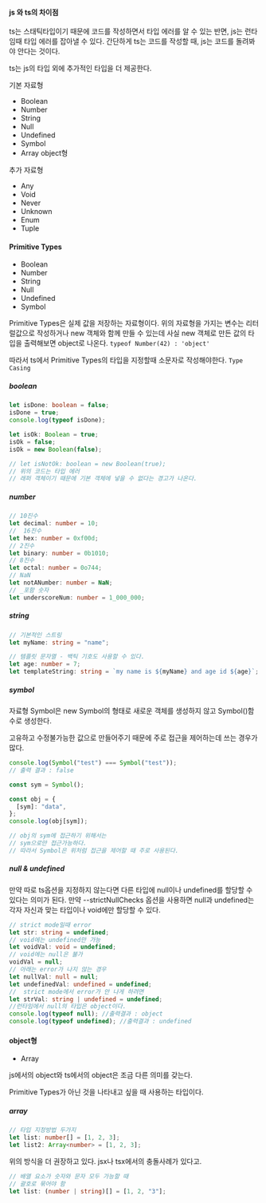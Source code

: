 #### js 와 ts의 차이점

ts는 스태틱타입이기 때문에 코드를 작성하면서 타입 에러를 알 수 있는 반면, js는 런타임때 타입 에러를 잡아낼 수 있다. 간단하게 ts는 코드를 작성할 때, js는 코드를 돌려봐야 안다는 것이다.

ts는 js의 타입 외에 추가적인 타입을 더 제공한다.

기본 자료형

- Boolean
- Number
- String
- Null
- Undefined
- Symbol
- Array object형

추가 자료형

- Any
- Void
- Never
- Unknown
- Enum
- Tuple

#### Primitive Types

- Boolean
- Number
- String
- Null
- Undefined
- Symbol

Primitive Types은 실제 값을 저장하는 자료형이다. 위의 자료형을 가지는 변수는 리터럴값으로 작성하거나 new 객체와 함께 만들 수 있는데 사실 new 객체로 만든 값의 타입을 출력해보면 object로 나온다. `typeof Number(42) : 'object'`

따라서 ts에서 Primitive Types의 타입을 지정할때 소문자로 작성해야한다. `Type Casing`

##### boolean

```ts
let isDone: boolean = false;
isDone = true;
console.log(typeof isDone);

let isOk: Boolean = true;
isOk = false;
isOk = new Boolean(false);

// let isNotOk: boolean = new Boolean(true);
// 위의 코드는 타입 에러
// 래퍼 객체이기 때문에 기본 객체에 넣을 수 없다는 경고가 나온다.
```

##### number

```ts
// 10진수
let decimal: number = 10;
//  16진수
let hex: number = 0xf00d;
// 2진수
let binary: number = 0b1010;
// 8진수
let octal: number = 0o744;
// NaN
let notANumber: number = NaN;
// _포함 숫자
let underscoreNum: number = 1_000_000;
```

##### string

```ts
// 기본적인 스트링
let myName: string = "name";

// 템플릿 문자열 - 백틱 기호도 사용할 수 있다.
let age: number = 7;
let templateString: string = `my name is ${myName} and age id ${age}`;
```

##### symbol

자료형 Symbol은 new Symbol의 형태로 새로운 객체를 생성하지 않고 Symbol()함수로 생성한다.

고유하고 수정불가능한 값으로 만들어주기 때문에 주로 접근을 제어하는데 쓰는 경우가 많다.

```ts
console.log(Symbol("test") === Symbol("test"));
// 출력 결과 : false

const sym = Symbol();

const obj = {
  [sym]: "data",
};
console.log(obj[sym]);

// obj의 sym에 접근하기 위해서는
// sym으로만 접근가능하다.
// 따라서 Symbol은 위처럼 접근을 제어할 때 주로 사용된다.
```

##### null & undefined

만약 따로 ts옵션을 지정하지 않는다면 다른 타입에 null이나 undefined를 할당할 수 있다는 의미가 된다. 만약 --strictNullChecks 옵션을 사용하면 null과 undefined는 각자 자신과 맞는 타입이나 void에만 할당할 수 있다.

```ts
// strict mode일때 error
let str: string = undefined;
// void에는 undefined만 가능
let voidVal: void = undefined;
// void에는 null은 불가
voidVal = null;
// 아래는 error가 나지 않는 경우
let nullVal: null = null;
let undefinedVal: undefined = undefined;
//  strict mode에서 error가 안 나게 하려면
let strVal: string | undefined = undefined;
//런타임에서 null의 타입은 object이다.
console.log(typeof null); //출력결과 : object
console.log(typeof undefined); //출력결과 : undefined
```

#### object형

- Array

js에서의 object와 ts에서의 object은 조금 다른 의미를 갖는다.

Primitive Types가 아닌 것을 나타내고 싶을 때 사용하는 타입이다.

##### array

```ts
// 타입 지정방법 두가지
let list: number[] = [1, 2, 3];
let list2: Array<number> = [1, 2, 3];
```

위의 방식을 더 권장하고 있다. jsx나 tsx에서의 충돌사례가 있다고.

```ts
// 배열 요소가 숫자와 문자 모두 가능할 때
// 괄호로 묶어야 함
let list: (number | string)[] = [1, 2, "3"];
```

